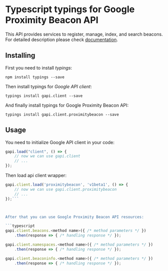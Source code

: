 # Typescript typings for Google Proximity Beacon API
This API provides services to register, manage, index, and search beacons.
For detailed description please check [documentation](https://developers.google.com/beacons/proximity/).

## Installing

First you need to install *typings*:
```
npm install typings --save 
```

Then install typings for *Google API client*:
```
typings install gapi.client --save 
```

And finally install typings for Google Proximity Beacon API:
```
typings install gapi.client.proximitybeacon --save 
```

## Usage

You need to initialize Google API client in your code:
```typescript
gapi.load("client", () => { 
    // now we can use gapi.client
    // ... 
});
```

Then load api client wrapper:
```typescript
gapi.client.load('proximitybeacon', 'v1beta1', () => {
    // now we can use gapi.client.proximitybeacon
    // ... 
});```



After that you can use Google Proximity Beacon API resources:

```typescript
gapi.client.beacons.<method name>({ /* method parameters */ })
    .then(response => { /* handling response */ });

gapi.client.namespaces.<method name>({ /* method parameters */ })
    .then(response => { /* handling response */ });

gapi.client.beaconinfo.<method name>({ /* method parameters */ })
    .then(response => { /* handling response */ });
```